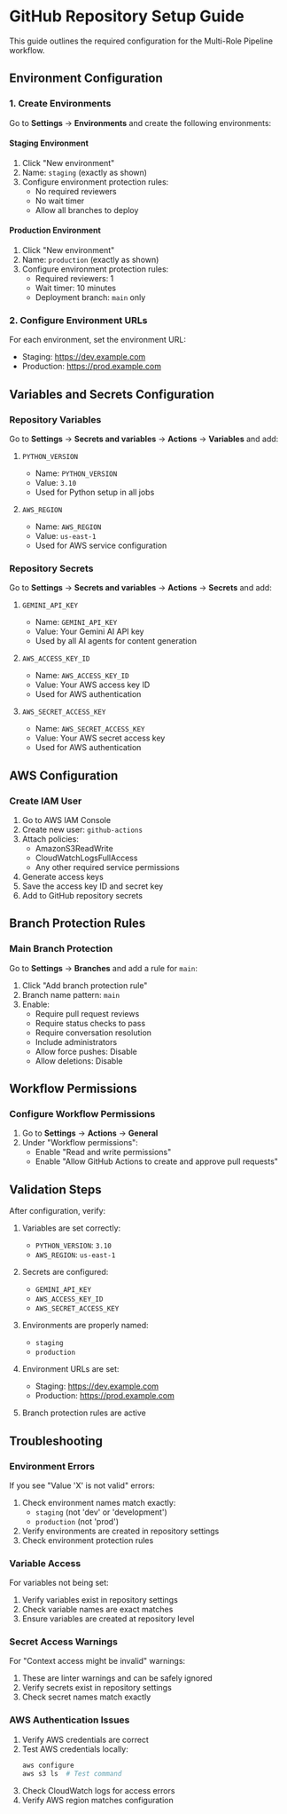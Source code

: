 # GitHub Repository Setup Guide

This guide outlines the required configuration for the Multi-Role Pipeline workflow.

## Environment Configuration

### 1. Create Environments
Go to **Settings** → **Environments** and create the following environments:

#### Staging Environment
1. Click "New environment"
2. Name: `staging` (exactly as shown)
3. Configure environment protection rules:
   - No required reviewers
   - No wait timer
   - Allow all branches to deploy

#### Production Environment
1. Click "New environment"
2. Name: `production` (exactly as shown)
3. Configure environment protection rules:
   - Required reviewers: 1
   - Wait timer: 10 minutes
   - Deployment branch: `main` only

### 2. Configure Environment URLs
For each environment, set the environment URL:
- Staging: https://dev.example.com
- Production: https://prod.example.com

## Variables and Secrets Configuration

### Repository Variables
Go to **Settings** → **Secrets and variables** → **Actions** → **Variables** and add:

1. `PYTHON_VERSION`
   - Name: `PYTHON_VERSION`
   - Value: `3.10`
   - Used for Python setup in all jobs

2. `AWS_REGION`
   - Name: `AWS_REGION`
   - Value: `us-east-1`
   - Used for AWS service configuration

### Repository Secrets
Go to **Settings** → **Secrets and variables** → **Actions** → **Secrets** and add:

1. `GEMINI_API_KEY`
   - Name: `GEMINI_API_KEY`
   - Value: Your Gemini AI API key
   - Used by all AI agents for content generation

2. `AWS_ACCESS_KEY_ID`
   - Name: `AWS_ACCESS_KEY_ID`
   - Value: Your AWS access key ID
   - Used for AWS authentication

3. `AWS_SECRET_ACCESS_KEY`
   - Name: `AWS_SECRET_ACCESS_KEY`
   - Value: Your AWS secret access key
   - Used for AWS authentication

## AWS Configuration

### Create IAM User
1. Go to AWS IAM Console
2. Create new user: `github-actions`
3. Attach policies:
   - AmazonS3ReadWrite
   - CloudWatchLogsFullAccess
   - Any other required service permissions
4. Generate access keys
5. Save the access key ID and secret key
6. Add to GitHub repository secrets

## Branch Protection Rules

### Main Branch Protection
Go to **Settings** → **Branches** and add a rule for `main`:

1. Click "Add branch protection rule"
2. Branch name pattern: `main`
3. Enable:
   - Require pull request reviews
   - Require status checks to pass
   - Require conversation resolution
   - Include administrators
   - Allow force pushes: Disable
   - Allow deletions: Disable

## Workflow Permissions

### Configure Workflow Permissions
1. Go to **Settings** → **Actions** → **General**
2. Under "Workflow permissions":
   - Enable "Read and write permissions"
   - Enable "Allow GitHub Actions to create and approve pull requests"

## Validation Steps

After configuration, verify:

1. Variables are set correctly:
   - `PYTHON_VERSION`: `3.10`
   - `AWS_REGION`: `us-east-1`

2. Secrets are configured:
   - `GEMINI_API_KEY`
   - `AWS_ACCESS_KEY_ID`
   - `AWS_SECRET_ACCESS_KEY`

3. Environments are properly named:
   - `staging`
   - `production`

4. Environment URLs are set:
   - Staging: https://dev.example.com
   - Production: https://prod.example.com

5. Branch protection rules are active

## Troubleshooting

### Environment Errors
If you see "Value 'X' is not valid" errors:
1. Check environment names match exactly:
   - `staging` (not 'dev' or 'development')
   - `production` (not 'prod')
2. Verify environments are created in repository settings
3. Check environment protection rules

### Variable Access
For variables not being set:
1. Verify variables exist in repository settings
2. Check variable names are exact matches
3. Ensure variables are created at repository level

### Secret Access Warnings
For "Context access might be invalid" warnings:
1. These are linter warnings and can be safely ignored
2. Verify secrets exist in repository settings
3. Check secret names match exactly

### AWS Authentication Issues
1. Verify AWS credentials are correct
2. Test AWS credentials locally:
   ```bash
   aws configure
   aws s3 ls  # Test command
   ```
3. Check CloudWatch logs for access errors
4. Verify AWS region matches configuration
